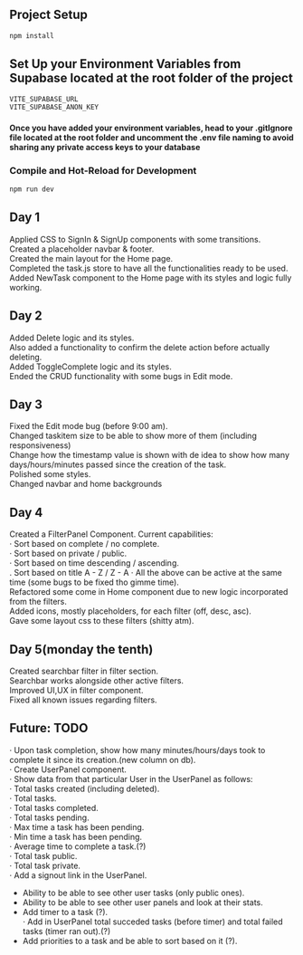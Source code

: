 
## Project Setup

```sh
npm install
```

## Set Up your Environment Variables from Supabase located at the root folder of the project
```sh
VITE_SUPABASE_URL
VITE_SUPABASE_ANON_KEY 
```
#### Once you have added your environment variables, head to your .gitIgnore file located at the root folder and uncomment the .env file naming to avoid sharing any private access keys to your database

### Compile and Hot-Reload for Development

```sh
npm run dev
```

## Day 1
Applied CSS to SignIn & SignUp components with some transitions.  
Created a placeholder navbar & footer.  
Created the main layout for the Home page.  
Completed the task.js store to have all the functionalities ready to be used.  
Added NewTask component to the Home page with its styles and logic fully working.

## Day 2
Added Delete logic and its styles.  
Also added a functionality to confirm the delete action before actually deleting.  
Added ToggleComplete logic and its styles.  
Ended the CRUD functionality with some bugs in Edit mode.  

## Day 3
Fixed the Edit mode bug (before 9:00 am).  
Changed taskitem size to be able to show more of them (including responsiveness)  
Change how the timestamp value is shown with de idea to show how many days/hours/minutes passed since the creation of the task.  
Polished some styles.  
Changed navbar and home backgrounds

## Day 4
Created a FilterPanel Component. Current capabilities:  
  · Sort based on complete / no complete.  
  · Sort based on private / public.   
  · Sort based on time descending / ascending.  
  . Sort based on title A - Z / Z - A
  · All the above can be active at the same time (some bugs to be fixed tho gimme time).  
Refactored some come in Home component due to new logic incorporated from the filters.  
Added icons, mostly placeholders, for each filter (off, desc, asc).  
Gave some layout css to these filters (shitty atm).  

## Day 5(monday the tenth)
Created searchbar filter in filter section.  
Searchbar works alongside other active filters.  
Improved UI,UX in filter component.  
Fixed all known issues regarding filters.  

## Future: TODO
  · Upon task completion, show how many minutes/hours/days took to complete it since its creation.(new column on db).    
  · Create UserPanel component.  
  · Show data from that particular User in the UserPanel as follows:  
    · Total tasks created (including deleted).  
    · Total tasks.  
    · Total tasks completed.    
    · Total tasks pending.  
    · Max time a task has been pending.  
    · Min time a task has been pending.  
    · Average time to complete a task.(?)    
    · Total task public.  
    · Total task private.  
  · Add a signout link in the UserPanel.  
  - Ability to be able to see other user tasks (only public ones).  
  - Ability to be able to see other user panels and look at their stats.  
  - Add timer to a task (?).  
    · Add in UserPanel total succeded tasks (before timer) and total failed tasks (timer ran out).(?)  
  - Add priorities to a task and be able to sort based on it (?).  